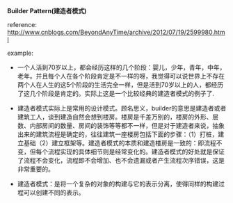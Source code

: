 <strong> Builder Pattern(建造者模式) </strong>
 
reference: <http://www.cnblogs.com/BeyondAnyTime/archive/2012/07/19/2599980.html>

 example: 

- 一个人活到70岁以上，都会经历这样的几个阶段：婴儿，少年，青年，中年，老年。并且每个人在各个阶段肯定是不一样的呀，我觉得可以说世界上不存在两个人在人生的这5个阶段的生活完全一样，但是活到70岁以上的人，都经历了这几个阶段是肯定的。实际上这是一个比较经典的建造者模式的例子了.

- 建造者模式实际上是常用的设计模式。顾名思义，builder的意思是建造者或者建筑工人，谈到建造自然会想到楼房。楼房是千差万别的，楼房的外形、层数、内部房间的数量、房间的装饰等等都不一样，但是对于建造者来说，抽象出来的建筑流程是确定的，往往建筑一座楼房包括下面的步骤：（1）打桩，建立基础（2）建立框架等。建造者模式的本质和建造楼房是一致的：即流程不变，但每个流程实现的具体细节则是经常变化的。建造者模式的好处就是保证了流程不会变化，流程即不会增加、也不会遗漏或者产生流程次序错误，这是非常重要的。

- 建造者模式：是将一个复杂的对象的构建与它的表示分离，使得同样的构建过程可以创建不同的表示。






